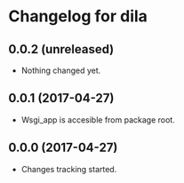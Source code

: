 Changelog for dila
=================

0.0.2 (unreleased)
------------------

- Nothing changed yet.


0.0.1 (2017-04-27)
------------------

- Wsgi_app is accesible from package root.


0.0.0 (2017-04-27)
------------------

- Changes tracking started.
